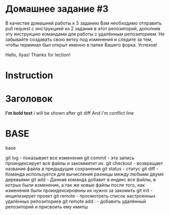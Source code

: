 # Домашнее задание #3

В качестве домашней работы к 3 заданию Вам необходимо отправить pull request с инструкцией из 2 задания в этот репозиторий, дополнив эту инструкцию командами для работы с удалённым репозиторием. Не забывайте создавать свою ветку под изменения и следите за тем, чтобы терминал был открыт именно в папке Вашего форка. Успехов!

Hello, Ilyas! Thanks for lection!


# Instruction 
# Заголовок 
**I'm bold text**
i will be shown after git diff
And i'm conflict line


# BASE
base

git log - показывает все изменения
git commit - эта запись проиндексирует все файлы и закоммитит их.
git checkout - возвращает название файла в предыдущие сохранения
git status - статус
git diff - Команда используется для вычисления разницы между любыми двумя деревьями
git add - Данная команда добавит в индекс все файлы, в котрых были изменения, а так же новые файлы после того, как изменения были проиндексировнны их нужно за закомить
git init - инцилизирует проект
git remote - просмотреть список настроенных удалённых репозиториев
git remote add <shortname> <url>: - добавить удалённый репозиторий и присвоить ему имяпш